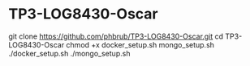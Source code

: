 # TP3-LOG8430-Oscar


git clone https://github.com/phbrub/TP3-LOG8430-Oscar.git
cd TP3-LOG8430-Oscar
chmod +x docker_setup.sh mongo_setup.sh
./docker_setup.sh
./mongo_setup.sh

